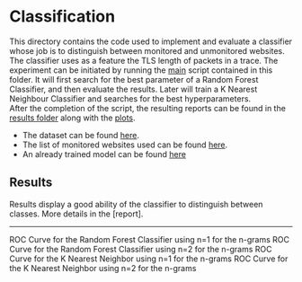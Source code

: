 # Classification

This directory contains the code used to implement and evaluate a classifier whose job is to distinguish between
monitored and unmonitored websites. The classifier uses as a feature the TLS length of packets in a trace. The
experiment can be initiated by running the [main](main.py) script contained in this folder. It will first search for the
best parameter of a Random Forest Classifier, and then evaluate the results. Later will train a K Nearest Neighbour Classifier
and searches for the best hyperparameters.<br>
After the completion of the script, the resulting reports can be found in the [results folder](results) along with
the [plots](results/plot).

- The dataset can be found [here](../../datasets).
- The list of monitored websites used can be found [here](../collection/short_list_1500).
- An already trained model can be found [here](results/model)

## Results

Results display a good ability of the classifier to distinguish between classes. More details in
the [report].

------
ROC Curve for the Random Forest Classifier using n=1 for the n-grams
ROC Curve for the Random Forest Classifier using n=2 for the n-grams
ROC Curve for the K Nearest Neighbor using n=1 for the n-grams
ROC Curve for the K Nearest Neighbor using n=2 for the n-grams
